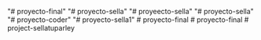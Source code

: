 "# proyecto-final"
"# proyecto-sella" 
"# proyeecto-sella" 
"# proyecto-sella" 
"# proyecto-coder" 
"# proyecto-sella1" 
#   p r o y e c t o - f i n a l  
 #   p r o y e c t o - f i n a l  
 #   p r o j e c t - s e l l a t u p a r l e y  
 